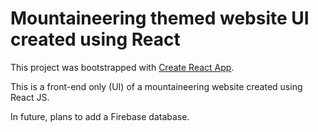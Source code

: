 # Mountaineering themed website UI created using React

This project was bootstrapped with [Create React App](https://github.com/facebook/create-react-app).

This is a front-end only (UI) of a mountaineering website created using React JS.

In future, plans to add a Firebase database. 
